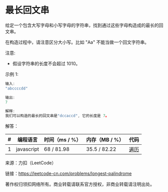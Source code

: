 # 最长回文串

给定一个包含大写字母和小写字母的字符串，找到通过这些字母构造成的最长的回文串。

在构造过程中，请注意区分大小写。比如 "Aa" 不能当做一个回文字符串。

注意:
- 假设字符串的长度不会超过 1010。

示例 1:

``` javascript
输入:
"abccccdd"

输出:
7

解释:
我们可以构造的最长的回文串是"dccaccd", 它的长度是 7。
```

解答：

**#**|**编程语言**|**时间（ms / %）**|**内存（MB / %）**|**代码**
--|--|--|--|--
1|javascript|68 / 81.98|35.5 / 82.22|[遍历](./javascript/ac_v1.js)

来源：力扣（LeetCode）

链接：https://leetcode-cn.com/problems/longest-palindrome

著作权归领扣网络所有。商业转载请联系官方授权，非商业转载请注明出处。
